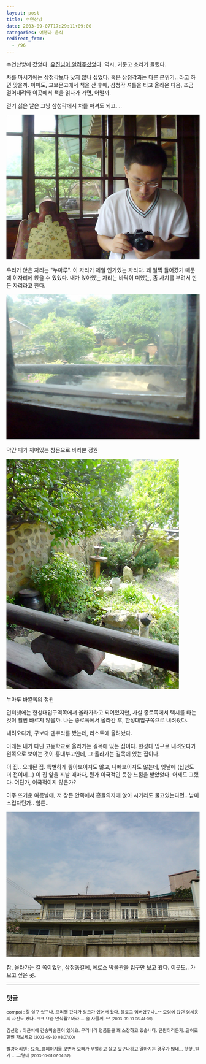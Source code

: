 ```yaml
---
layout: post
title: 수연산방
date: 2003-09-07T17:29:11+09:00
categories: 여행과-음식
redirect_from:
  - /96
---
```


수연산방에 갔었다. <a href="/194">유진님이 알려주셨었</a>다. 역시, 거문고 소리가 들렸다.

차를 마시기에는 삼청각보다 낫지 않나 싶었다. 혹은 삼청각과는 다른 분위기.. 라고 하면 맞을까. 아마도, 교보문고에서 책을 산 후에, 삼청각 셔틀을 타고 올라온 다음, 조금 걸어내려와 이곳에서 책을 읽다가 가면, 어떨까.

걷기 싫은 날은 그냥 삼청각에서 차를 마셔도 되고....

![ ](/assets/media/logs_archives_DSC01556.jpg)

우리가 앉은 자리는 "누마루". 이 자리가 제일 인기있는 자리다. 꽤 일찍 들어갔기 때문에 이자리에 앉을 수 있었다. 내가 앉아있는 자리는 바닥이 떠있는, 좀 사치를 부려서 만든 자리라고 한다.

![ ](/assets/media/logs_archives_DSC01559.jpg)

약간 때가 끼어있는 창문으로 바라본 정원

![ ](/assets/media/logs_archives_DSC01562.jpg)

누마루 바깥쪽의 정원

인터넷에는 한성대입구역쪽에서 올라가라고 되어있지만, 사실 종로쪽에서 택시를 타는 것이 훨씬 빠르지 않을까. 나는 종로쪽에서 올라간 후, 한성대입구쪽으로 내려왔다.

내려오다가, 구보다 덴뿌라를 봤는데, 리스트에 올려놨다.

아래는 내가 다닌 고등학교로 올라가는 길목에 있는 집이다. 한성대 입구로 내려오다가 왼쪽으로 보이는 것이 홍대부고인데, 그 올라가는 길목에 있는 집이다.

이 집.. 오래된 집. 특별하게 좋아보이지도 않고, 나빠보이지도 않는데, 옛날에 (십년도 더 전이네...) 이 집 앞을 지날 때마다, 뭔가 이국적인 듯한 느낌을 받았었다. 어제도 그랬다. 어딘가, 이국적이지 않은가?

아주 뜨거운 여름날에, 저 창문 안쪽에서 흔들의자에 앉아 시가라도 물고있는다면.. 남미스럽다던가.. 암튼..

![ ](/assets/media/logs_archives_DSC01575.jpg)

참, 올라가는 길 쪽이었던, 삼청동길에, 에로스 박물관을 입구만 보고 왔다. 이곳도.. 가보고 싶은 곳.

* * *

### 댓글



<!--- cmt:205 --->
<!--- mail: --->
<!--- parent:0 --->

<small>compol : 잘 살구 있구나..프리챌 갔다가 링크가 있어서 왔다. 블로그 멤버였구나..^^  모임에 갔던 엄세웅씨 사진도 봤다..ㅋㅋ  요즘 안식월?  와라.....술 사줄께. ^^ <small>(2003-09-10 06:44:09)</small></small>


<!--- cmt:206 --->
<!--- mail: --->
<!--- parent:0 --->

<small>김선영 : 이근처에 간송미술관이 있어요. 우리나라 명품들을 꽤 소장하고 있습니다. 단원이라든가..말이죠 한번 가보세요 <small>(2003-09-30 08:07:00)</small></small>


<!--- cmt:207 --->
<!--- mail: --->
<!--- parent:0 --->

<small>빨강머리앤 : 요즘..홈페이지를 보면서 오빠가 무얼하고 살고 있구나하고 알아지는 경우가  많네... 핫핫..뭔가 ....그렇네 <small>(2003-10-01 07:04:52)</small></small>

